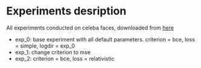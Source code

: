 # Experiments desription

All experiments conducted on celeba faces, downloaded from 
[here](https://drive.google.com/drive/folders/0B7EVK8r0v71pTUZsaXdaSnZBZzg)

- exp_0: base experiment with all default parameters. 
criterion = bce, loss = simple, logdir = exp_0
- exp_1: change criterion to mse
- exp_2: criterion = bce, loss = relativistic